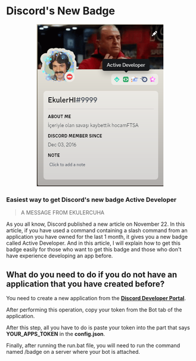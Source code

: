 # Discord's New Badge

<p align="center">
  <img src="/badge.png" />
</p>

<h3>Easiest way to get Discord's new badge Active Developer</h3>

> A MESSAGE FROM EKULERCUHA


As you all know, Discord published a new article on November 22. In this article, if you have used a command containing a slash command from an application you have owned for the last 1 month, it gives you a new badge called Active Developer. And in this article, I will explain how to get this badge easily for those who want to get this badge and those who don't have experience developing an app before.




<h2>What do you need to do if you do not have an application that you have created before?</h2>

<p>You need to create a new application from the <a href="https://discord.com/developers/applications"><b>Discord Developer Portal</b></a>.</p>

After performing this operation, copy your token from the Bot tab of the application.


<p>After this step, all you have to do is paste your token into the part that says <b>YOUR_APPS_TOKEN</b> in the <b>config.json</b>.</p>


Finally, after running the run.bat file, you will need to run the command named /badge on a server where your bot is attached.
